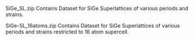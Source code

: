 SiGe_SL.zip
Contains Dataset for SiGe Superlattices of various periods and strains.

SiGe-SL_16atoms.zip
Contains Dataset for SiGe Superlattices of various periods and strains restricted to 16 atom supercell.
